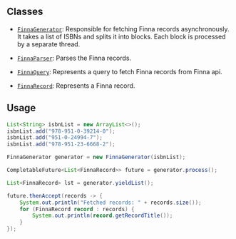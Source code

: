 
## Classes

- [`FinnaGenerator`](src/fh/FinnaGenerator.java): Responsible for fetching Finna records asynchronously. It takes a list of ISBNs and splits it into blocks. Each block is processed by a separate thread.

- [`FinnaParser`](src/fh/FinnaParser.java): Parses the Finna records.

- [`FinnaQuery`](src/fh/FinnaQuery.java): Represents a query to fetch Finna records from Finna api.

- [`FinnaRecord`](src/fh/FinnaRecord.java): Represents a Finna record.

## Usage

```java
List<String> isbnList = new ArrayList<>();
isbnList.add("978-951-0-39214-0");
isbnList.add("951-0-24994-7");
isbnList.add("978-951-23-6668-2");

FinnaGenerator generator = new FinnaGenerator(isbnList);

CompletableFuture<List<FinnaRecord>> future = generator.process();

List<FinnaRecord> lst = generator.yieldList();

future.thenAccept(records -> {
    System.out.println("Fetched records: " + records.size());
    for (FinnaRecord record : records) {
        System.out.println(record.getRecordTitle());
    }
});